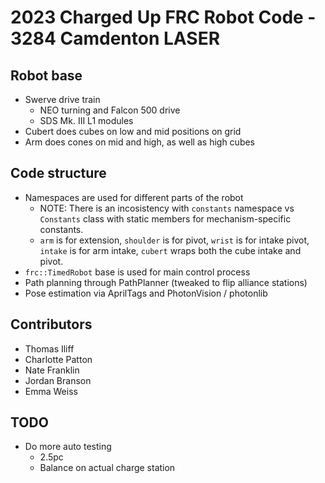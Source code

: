 # 2023 Charged Up FRC Robot Code - 3284 Camdenton LASER

## Robot base
* Swerve drive train
    * NEO turning and Falcon 500 drive
    * SDS Mk. III L1 modules
* Cubert does cubes on low and mid positions on grid
* Arm does cones on mid and high, as well as high cubes

## Code structure
* Namespaces are used for different parts of the robot
    * NOTE: There is an incosistency with `constants` namespace vs `Constants`
    class with static members for mechanism-specific constants.
    * `arm` is for extension, `shoulder` is for pivot, `wrist` is for intake
    pivot, `intake` is for arm intake, `cubert` wraps both the cube intake and
    pivot.
* `frc::TimedRobot` base is used for main control process
* Path planning through PathPlanner (tweaked to flip alliance stations)
* Pose estimation via AprilTags and PhotonVision / photonlib

## Contributors
* Thomas Iliff
* Charlotte Patton
* Nate Franklin
* Jordan Branson
* Emma Weiss

## TODO
* Do more auto testing
    * 2.5pc
    * Balance on actual charge station
